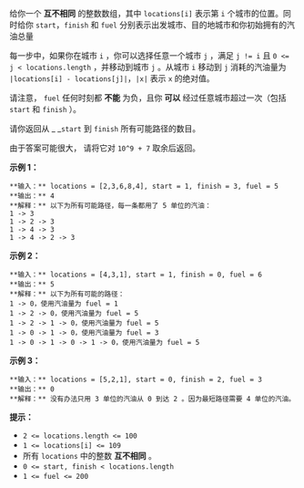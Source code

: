 给你一个 **互不相同**  的整数数组，其中 `locations[i]` 表示第 `i` 个城市的位置。同时给你 `start`，`finish` 和
`fuel` 分别表示出发城市、目的地城市和你初始拥有的汽油总量

每一步中，如果你在城市 `i` ，你可以选择任意一个城市 `j` ，满足  `j != i` 且 `0 <= j < locations.length`
，并移动到城市 `j` 。从城市 `i` 移动到 `j` 消耗的汽油量为 `|locations[i] - locations[j]|`，`|x|` 表示
`x` 的绝对值。

请注意， `fuel` 任何时刻都  **不能**  为负，且你  **可以**  经过任意城市超过一次（包括 `start` 和 `finish` ）。

请你返回从 _ _`start` 到 `finish` 所有可能路径的数目。

由于答案可能很大， 请将它对 `10^9 + 7` 取余后返回。



**示例 1：**

    
    
    **输入：** locations = [2,3,6,8,4], start = 1, finish = 3, fuel = 5
    **输出：** 4
    **解释：** 以下为所有可能路径，每一条都用了 5 单位的汽油：
    1 -> 3
    1 -> 2 -> 3
    1 -> 4 -> 3
    1 -> 4 -> 2 -> 3
    

**示例 2：**

    
    
    **输入：** locations = [4,3,1], start = 1, finish = 0, fuel = 6
    **输出：** 5
    **解释：** 以下为所有可能的路径：
    1 -> 0，使用汽油量为 fuel = 1
    1 -> 2 -> 0，使用汽油量为 fuel = 5
    1 -> 2 -> 1 -> 0，使用汽油量为 fuel = 5
    1 -> 0 -> 1 -> 0，使用汽油量为 fuel = 3
    1 -> 0 -> 1 -> 0 -> 1 -> 0，使用汽油量为 fuel = 5
    

**示例 3：**

    
    
    **输入：** locations = [5,2,1], start = 0, finish = 2, fuel = 3
    **输出：** 0
    **解释：** 没有办法只用 3 单位的汽油从 0 到达 2 。因为最短路径需要 4 单位的汽油。



**提示：**

  * `2 <= locations.length <= 100`
  * `1 <= locations[i] <= 109`
  * 所有 `locations` 中的整数 **互不相同**  。
  * `0 <= start, finish < locations.length`
  * `1 <= fuel <= 200`

